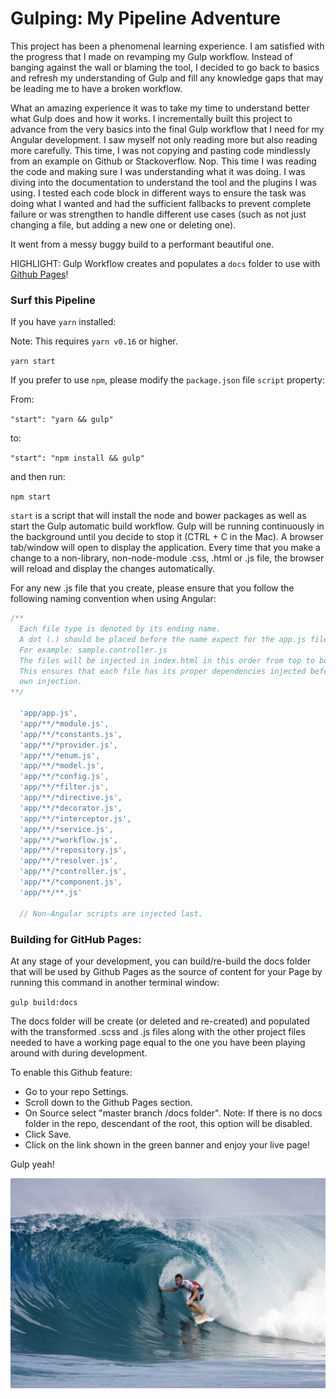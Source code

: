 # Gulping: My Pipeline Adventure

This project has been a phenomenal learning experience. I am satisfied with the progress that I made on revamping my Gulp workflow. Instead of banging against the wall or blaming the tool, I decided to go back to basics and refresh my understanding of Gulp and fill any knowledge gaps that may be leading me to have a broken workflow. 

What an amazing experience it was to take my time to understand better what Gulp does and how it works. I incrementally built this project to advance from the very basics into the final Gulp workflow that I need for my Angular development. I saw myself not only reading more but also reading more carefully. This time, I was not copying and pasting code mindlessly from an example on Github or Stackoverflow. Nop. This time I was reading the code and making sure I was understanding what it was doing. I was diving into the documentation to understand the tool and the plugins I was using. I tested each code block in different ways to ensure the task was doing what I wanted and had the sufficient fallbacks to prevent complete failure or was strengthen to handle different use cases (such as not just changing a file, but adding a new one or deleting one).

It went from a messy buggy build to a performant beautiful one.

HIGHLIGHT: Gulp Workflow creates and populates a `docs` folder to use with [Github Pages](https://pages.github.com/)! 
 
### Surf this Pipeline

If you have `yarn` installed:

Note: This requires `yarn v0.16` or higher.

`yarn start`

If you prefer to use `npm`, please modify the `package.json` file `script` property:

From:

`"start": "yarn && gulp"`

to:

`"start": "npm install && gulp"`

and then run:

`npm start`

`start` is a script that will install the node and bower packages as well as start the Gulp automatic build workflow. Gulp will be running continuously in the background until you decide to stop it (CTRL + C in the Mac). A browser tab/window will open to display the application. Every time that you make a change to a non-library, non-node-module .css, .html or .js file, the browser will reload and display the changes automatically.

For any new .js file that you create, please ensure that you follow the following naming convention when using Angular:

``` javascript
/**
  Each file type is denoted by its ending name.
  A dot (.) should be placed before the name expect for the app.js file
  For example: sample.controller.js
  The files will be injected in index.html in this order from top to bottom.
  This ensures that each file has its proper dependencies injected before its
  own injection.
**/

  'app/app.js',
  'app/**/*module.js',
  'app/**/*constants.js',
  'app/**/*provider.js',
  'app/**/*enum.js',
  'app/**/*model.js',
  'app/**/*config.js',
  'app/**/*filter.js',
  'app/**/*directive.js',
  'app/**/*decorator.js',
  'app/**/*interceptor.js',
  'app/**/*service.js',
  'app/**/*workflow.js',
  'app/**/*repository.js',
  'app/**/*resolver.js',
  'app/**/*controller.js',
  'app/**/*component.js',
  'app/**/**.js'

  // Non-Angular scripts are injected last.
```


### Building for GitHub Pages:

At any stage of your development, you can build/re-build the docs folder that will be used by Github Pages as the source of content for your Page by running this command in another terminal window:

`gulp build:docs`

The docs folder will be create (or deleted and re-created) and populated with the transformed .scss and .js files along with the other project files needed to have a working page equal to the one you have been playing around with during development. 

To enable this Github feature:

* Go to your repo Settings.
* Scroll down to the Github Pages section.
* On Source select "master branch /docs folder". Note: If there is no docs folder in the repo, descendant of the root, this option will be disabled. 
* Click Save.
* Click on the link shown in the green banner and enjoy your live page! 


Gulp yeah! 

![pipe](pipe.jpg)

